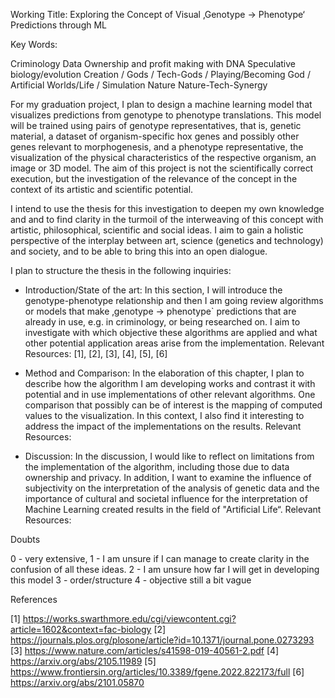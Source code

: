 Working Title: Exploring the Concept of Visual ‚Genotype -> Phenotype‘ Predictions through ML

Key Words:

Criminology
Data Ownership and profit making with DNA
Speculative biology/evolution
Creation / Gods / Tech-Gods / Playing/Becoming God / Artificial Worlds/Life / Simulation
Nature
Nature-Tech-Synergy

For my graduation project, I plan to design a machine learning model that visualizes predictions from genotype to phenotype translations. This model will be trained using pairs of genotype representatives, that is, genetic material, a dataset of organism-specific hox genes and possibly other genes relevant to morphogenesis, and a phenotype representative, the visualization of the physical characteristics of the respective organism, an image or 3D model. The aim of this project is not the scientifically correct execution, but the investigation of the relevance of the concept in the context of its artistic and scientific potential. 

I intend to use the thesis for this investigation to deepen my own knowledge and and to find clarity in the turmoil of the interweaving of this concept with artistic, philosophical, scientific and social ideas. I aim to gain a holistic perspective of the interplay between art, science (genetics and technology) and society, and to be able to bring this into an open dialogue.


I plan to structure the thesis in the following inquiries:

* Introduction/State of the art: In this section, I will introduce the genotype-phenotype relationship and then I am going review algorithms or models that make ‚genotype -> phenotype` predictions that are already in use, e.g. in criminology, or being researched on. I aim to investigate with which objective these algorithms are applied and what other potential application areas arise from the implementation. Relevant Resources: [1], [2], [3], [4], [5], [6]

* Method and Comparison: In the elaboration of this chapter, I plan to describe how the algorithm I am developing works and contrast it with potential and in use implementations of other relevant algorithms. One comparison that possibly can be of interest is the mapping of computed values to the visualization. In this context, I also find it interesting to address the impact of the implementations on the results. Relevant Resources: 

* Discussion: In the discussion, I would like to reflect on limitations from the implementation of the algorithm, including those due to data ownership and privacy. In addition, I want to examine the influence of subjectivity on the interpretation of the analysis of genetic data and the importance of cultural and societal influence for the interpretation of Machine Learning created results in the field of "Artificial Life“. Relevant Resources: 

Doubts 

0 - very extensive, 
1 - I am unsure if I can manage to create clarity in the confusion of all these ideas. 
2 - I am unsure how far I will get in developing this model 3 - order/structure 
4 - objective still a bit vague

References

[1] https://works.swarthmore.edu/cgi/viewcontent.cgi?article=1602&context=fac-biology
[2] https://journals.plos.org/plosone/article?id=10.1371/journal.pone.0273293
[3] https://www.nature.com/articles/s41598-019-40561-2.pdf
[4] https://arxiv.org/abs/2105.11989
[5] https://www.frontiersin.org/articles/10.3389/fgene.2022.822173/full
[6] https://arxiv.org/abs/2101.05870



